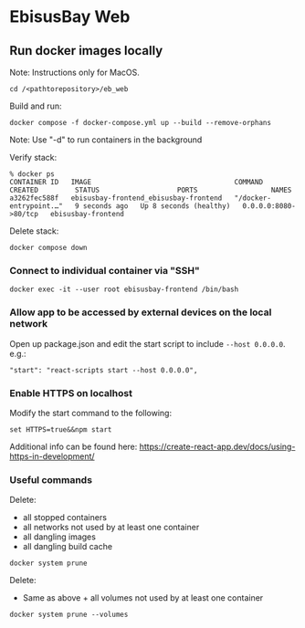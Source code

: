 # EbisusBay Web

## Run docker images locally

Note: Instructions only for MacOS.

```
cd /<pathtorepository>/eb_web
```

Build and run:

```
docker compose -f docker-compose.yml up --build --remove-orphans
```

Note: Use "-d" to run containers in the background

Verify stack:

```
% docker ps
CONTAINER ID   IMAGE                                   COMMAND                  CREATED         STATUS                   PORTS                  NAMES
a3262fec588f   ebisusbay-frontend_ebisusbay-frontend   "/docker-entrypoint.…"   9 seconds ago   Up 8 seconds (healthy)   0.0.0.0:8080->80/tcp   ebisusbay-frontend
```

Delete stack:

```
docker compose down
```

### Connect to individual container via "SSH"

```
docker exec -it --user root ebisusbay-frontend /bin/bash
```

### Allow app to be accessed by external devices on the local network

Open up package.json and edit the start script to include `--host 0.0.0.0`. e.g.:

```
"start": "react-scripts start --host 0.0.0.0",
```

### Enable HTTPS on localhost

Modify the start command to the following:

```
set HTTPS=true&&npm start
```

Additional info can be found here: https://create-react-app.dev/docs/using-https-in-development/

### Useful commands

Delete:

- all stopped containers
- all networks not used by at least one container
- all dangling images
- all dangling build cache

```
docker system prune
```

Delete:

- Same as above + all volumes not used by at least one container

```
docker system prune --volumes
```
